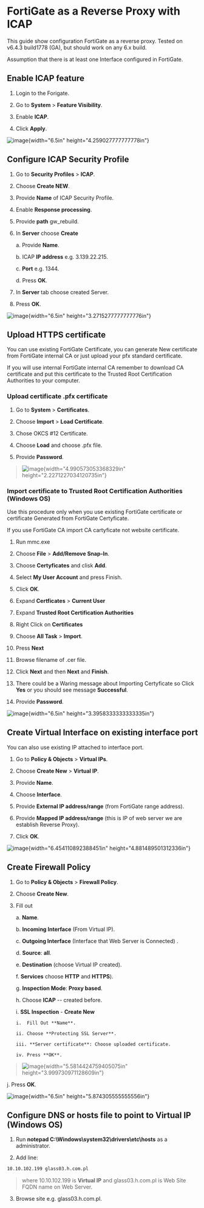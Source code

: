 # FortiGate as a Reverse Proxy with ICAP

This guide show configuration FortiGate as a reverse proxy. Tested on
v6.4.3 build1778 (GA), but should work on any 6.x build.

Assumption that there is at least one Interface configured in FortiGate.

## Enable ICAP feature

1.  Login to the Forigate.

2.  Go to **System** \> **Feature Visibility**.

3.  Enable **ICAP**.

4.  Click **Apply**.

![image](https://raw.githubusercontent.com/MariuszFerdyn/gp-fortinet-website/main/FortiGate-Integration/media/media/image1.png){width="6.5in" height="4.259027777777778in"}

## Configure ICAP Security Profile

1.  Go to **Security Profiles** \> **ICAP**.

2.  Choose **Create NEW**.

3.  Provide **Name** of ICAP Security Profile.

4.  Enable **Response processing**.

5.  Provide **path** gw_rebuild.

6.  In **Server** choose **Create**

    a.  Provide **Name**.

    b.  ICAP **IP address** e.g. 3.139.22.215.

    c.  **Port** e.g. 1344.

    d.  Press **OK**.

7.  In **Server** tab choose created Server.

8.  Press **OK**.

![image](https://raw.githubusercontent.com/MariuszFerdyn/gp-fortinet-website/main/FortiGate-Integration/media/media/image2.png){width="6.5in" height="3.2715277777777776in"}

## Upload HTTPS certificate

You can use existing FortiGate Certificate, you can generate New
certificate from FortiGate internal CA or just upload your pfx standard
certificate.

If you will use internal FortiGate internal CA remember to download CA
certificate and put this certificate to the Trusted Root Certification
Authorities to your computer.

### Upload certificate .pfx certificate

1.  Go to **System** \> **Certificates**.

2.  Choose **Import** \> **Load Certificate**.

3.  Chose OKCS \#12 Certificate.

4.  Choose **Load** and choose .pfx file.

5.  Provide **Password**.

> ![image](https://raw.githubusercontent.com/MariuszFerdyn/gp-fortinet-website/main/FortiGate-Integration/media/media/image3.png){width="4.990573053368329in"
> height="2.2271227034120735in"}

### Import certificate to Trusted Root Certification Authorities (Windows OS)

Use this procedure only when you use existing FortiGate certificate or
certificate Generated from FortiGate Certyficate.

If you use FortiGate CA import CA cartyficate not website certificate.

1.  Run mmc.exe

2.  Choose **File** \> **Add/Remove Snap-In**.

3.  Choose **Certyficates** and clisk **Add**.

4.  Select **My User Account** and press Finish.

5.  Click **OK**.

6.  Expand **Certficates** \> **Current User**

7.  Expand **Trusted Root Certification Authorities**

8.  Right Click on **Certificates**

9.  Choose **All Task** \> **Import**.

10. Press **Next**

11. Browse filename of .cer file.

12. Click **Next** and then **Next** and **Finish**.

13. There could be a Waring message about Importing Certyficate so Click
    **Yes** or you should see message **Successful**.

14. Provide **Password**.

![image](https://raw.githubusercontent.com/MariuszFerdyn/gp-fortinet-website/main/FortiGate-Integration/media/media/image4.png){width="6.5in" height="3.3958333333333335in"}

## Create Virtual Interface on existing interface port

You can also use existing IP attached to interface port.

1.  Go to **Policy & Objects** \> **Virtual IPs**.

2.  Choose **Create New** \> **Virtual IP**.

3.  Provide **Name**.

4.  Choose **Interface**.

5.  Provide **External IP address/range** (from FortiGate range
    address).

6.  Provide **Mapped IP address/range** (this is IP of web server we are
    establish Reverse Proxy).

7.  Click **OK**.

![image](https://raw.githubusercontent.com/MariuszFerdyn/gp-fortinet-website/main/FortiGate-Integration/media/media/image5.png){width="6.454110892388451in"
height="4.881489501312336in"}

## Create Firewall Policy

1.  Go to **Policy & Objects** \> **Firewall Policy**.

2.  Choose **Create New**.

3.  Fill out

    a.  **Name**.

    b.  **Incoming Interface** (From Virtual IP).

    c.  **Outgoing Interface** (Interface that Web Server is Connected)
        .

    d.  **Source**: **all**.

    e.  **Destination** (choose Virtual IP created).

    f.  **Services** choose **HTTP** and **HTTPS**).

    g.  **Inspection Mode**: **Proxy based**.

    h.  Choose **ICAP** -- created before.

    i.  **SSL Inspection** - **Create New**

        i.  Fill Out **Name**.

        ii. Choose **Protecting SSL Server**.

        iii. **Server certificate**: Choose uploaded certificate.

        iv. Press **OK**.

> ![image](https://raw.githubusercontent.com/MariuszFerdyn/gp-fortinet-website/main/FortiGate-Integration/media/media/image6.png){width="5.5814424759405075in"
> height="3.999730971128609in"}

j.  Press **OK**.

![image](https://raw.githubusercontent.com/MariuszFerdyn/gp-fortinet-website/main/FortiGate-Integration/media/media/image7.png){width="6.5in" height="5.874305555555556in"}

## Configure DNS or hosts file to point to Virtual IP (Windows OS)

1.  Run **notepad C:\\Windows\\system32\\drivers\\etc\\hosts** as a administrator.

2.  Add line:
```bash
10.10.102.199 glass03.h.com.pl
```
> where 10.10.102.199 is **Virtual IP** and glass03.h.com.pl is Web Site FQDN name on Web Server.

3.  Browse site e.g. glass03.h.com.pl.
